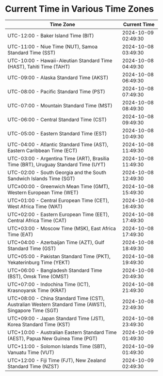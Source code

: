 # Current Time in Various Time Zones

| Time Zone | Current Time |
|-----------|--------------|
| UTC-12:00 - Baker Island Time (BIT) | 2024-10-09 02:49:30 |
| UTC-11:00 - Niue Time (NUT), Samoa Standard Time (SST) | 2024-10-08 03:49:30 |
| UTC-10:00 - Hawaii-Aleutian Standard Time (HAST), Tahiti Time (TAHT) | 2024-10-08 04:49:30 |
| UTC-09:00 - Alaska Standard Time (AKST) | 2024-10-08 06:49:30 |
| UTC-08:00 - Pacific Standard Time (PST) | 2024-10-08 07:49:30 |
| UTC-07:00 - Mountain Standard Time (MST) | 2024-10-08 08:49:30 |
| UTC-06:00 - Central Standard Time (CST) | 2024-10-08 09:49:30 |
| UTC-05:00 - Eastern Standard Time (EST) | 2024-10-08 10:49:30 |
| UTC-04:00 - Atlantic Standard Time (AST), Eastern Caribbean Time (ECT) | 2024-10-08 11:49:30 |
| UTC-03:00 - Argentina Time (ART), Brasília Time (BRT), Uruguay Standard Time (UYT) | 2024-10-08 11:49:30 |
| UTC-02:00 - South Georgia and the South Sandwich Islands Time (SGT) | 2024-10-08 12:49:30 |
| UTC±00:00 - Greenwich Mean Time (GMT), Western European Time (WET) | 2024-10-08 15:49:30 |
| UTC+01:00 - Central European Time (CET), West Africa Time (WAT) | 2024-10-08 16:49:30 |
| UTC+02:00 - Eastern European Time (EET), Central Africa Time (CAT) | 2024-10-08 17:49:30 |
| UTC+03:00 - Moscow Time (MSK), East Africa Time (EAT) | 2024-10-08 17:49:30 |
| UTC+04:00 - Azerbaijan Time (AZT), Gulf Standard Time (GST) | 2024-10-08 18:49:30 |
| UTC+05:00 - Pakistan Standard Time (PKT), Yekaterinburg Time (YEKT) | 2024-10-08 19:49:30 |
| UTC+06:00 - Bangladesh Standard Time (BST), Omsk Time (OMST) | 2024-10-08 20:49:30 |
| UTC+07:00 - Indochina Time (ICT), Krasnoyarsk Time (KRAT) | 2024-10-08 21:49:30 |
| UTC+08:00 - China Standard Time (CST), Australian Western Standard Time (AWST), Singapore Time (SGT) | 2024-10-08 22:49:30 |
| UTC+09:00 - Japan Standard Time (JST), Korea Standard Time (KST) | 2024-10-08 23:49:30 |
| UTC+10:00 - Australian Eastern Standard Time (AEST), Papua New Guinea Time (PGT) | 2024-10-09 01:49:30 |
| UTC+11:00 - Solomon Islands Time (SBT), Vanuatu Time (VUT) | 2024-10-09 01:49:30 |
| UTC+12:00 - Fiji Time (FJT), New Zealand Standard Time (NZST) | 2024-10-09 02:49:30 |
